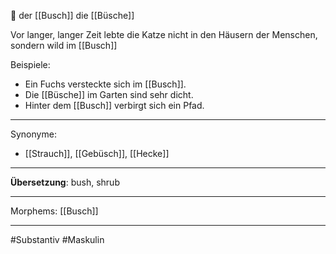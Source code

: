 🔵 der [[Busch]]
die [[Büsche]]

Vor langer, langer Zeit lebte die Katze nicht in den Häusern der Menschen, sondern wild im [[Busch]]

Beispiele:

- Ein Fuchs versteckte sich im [[Busch]].
- Die [[Büsche]] im Garten sind sehr dicht.
- Hinter dem [[Busch]] verbirgt sich ein Pfad.

---
Synonyme:
- [[Strauch]], [[Gebüsch]], [[Hecke]]

---
**Übersetzung**: bush, shrub

---

Morphems:
[[Busch]]

---
#Substantiv #Maskulin
